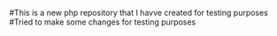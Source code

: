 #This is a new php repository that I havve created for testing purposes
#Tried to make some changes for testing purposes
